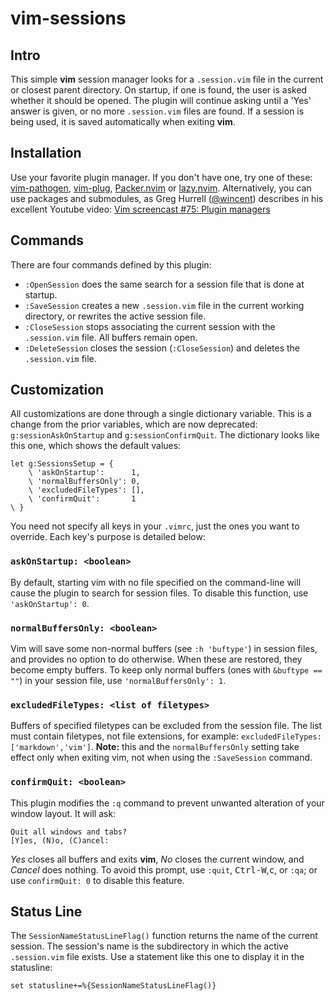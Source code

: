 # vim-sessions
## Intro
This simple **vim** session manager looks for a `.session.vim` file in the current or closest parent directory. On startup, if one is found, the user is asked whether it should be opened. The plugin will continue asking until a 'Yes' answer is given, or no more `.session.vim` files are found. If a session is being used, it is saved automatically when exiting **vim**.

## Installation

Use your favorite plugin manager. If you don't have one, try one of these: [vim-pathogen](https://github.com/tpope/vim-pathogen), [vim-plug](https://github.com/junegunn/vim-plug), [Packer.nvim](https://github.com/wbthomason/packer.nvim) or [lazy.nvim](https://github.com/folke/lazy.nvim). Alternatively, you can use packages and submodules, as Greg Hurrell ([@wincent](https://github.com/wincent)) describes in his excellent Youtube video: [Vim screencast #75: Plugin managers](https://www.youtube.com/watch?v=X2_R3uxDN6g)

## Commands
There are four commands defined by this plugin:
* `:OpenSession` does the same search for a session file that is done at startup.
* `:SaveSession` creates a new `.session.vim` file in the current working directory, or rewrites the active session file.
* `:CloseSession` stops associating the current session with the `.session.vim` file. All buffers remain open.
* `:DeleteSession` closes the session (`:CloseSession`) and deletes the `.session.vim` file.

## Customization
All customizations are done through a single dictionary variable. This is a change from the prior variables, which are now deprecated: `g:sessionAskOnStartup` and `g:sessionConfirmQuit`. The dictionary looks like this one, which shows the default values:

```vim
let g:SessionsSetup = {
    \ 'askOnStartup':      1,
    \ 'normalBuffersOnly': 0,
    \ 'excludedFileTypes': [],
    \ 'confirmQuit':       1
\ }
```
You need not specify all keys in your `.vimrc`, just the ones you want to override. Each key's purpose is detailed below:

### `askOnStartup: <boolean>`
By default, starting vim with no file specified on the command-line will cause the plugin to search for session files. To disable this function, use `'askOnStartup': 0`.

### `normalBuffersOnly: <boolean>`
Vim will save some non-normal buffers (see `:h 'buftype'`) in session files, and provides no option to do otherwise. When these are restored, they become empty buffers. To keep only normal buffers (ones with `&buftype == ""`) in your session file, use `'normalBuffersOnly': 1`.

### `excludedFileTypes: <list of filetypes>`
Buffers of specified filetypes can be excluded from the session file. The list must contain filetypes, not file extensions, for example: `excludedFileTypes: ['markdown','vim']`. **Note:** this and the `normalBuffersOnly` setting take effect only when exiting vim, not when using the `:SaveSession` command.

### `confirmQuit: <boolean>`
This plugin modifies the `:q` command to prevent unwanted alteration of your window layout. It will ask:
```
Quit all windows and tabs?
[Y]es, (N)o, (C)ancel:
```

*Yes* closes all buffers and exits **vim**, *No* closes the current window, and *Cancel* does nothing. To avoid this prompt, use `:quit`, <kbd>Ctrl-W</kbd>,<kbd>c</kbd>, or `:qa`; or use `confirmQuit: 0` to disable this feature.

## Status Line
The `SessionNameStatusLineFlag()` function returns the name of the current session. The session's name is the subdirectory in which the active `.session.vim` file exists. Use a statement like this one to display it in the statusline:
```vim
set statusline+=%{SessionNameStatusLineFlag()}
```
